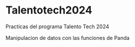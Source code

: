 # Talentotech2024
Practicas del programa Talento Tech 2024

Manipulacion de datos con las funciones de Panda
